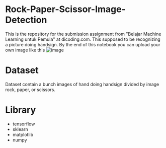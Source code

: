 # Rock-Paper-Scissor-Image-Detection
This is the repository for the submission assignment from "Belajar Machine Learning untuk Pemula" at dicoding.com. This supposed to be recognizing a picture doing handsign. By the end of this notebook you can upload your own image like this 
![image](https://user-images.githubusercontent.com/62890028/152838729-d7cdd72b-d3b7-46bd-bf7e-85902dfdc897.png)
 
# Dataset
Dataset contain a bunch images of hand doing handsign divided by image rock, paper, or scissors.
# Library
 - tensorflow
 - sklearn
 - matplotlib
 - numpy
